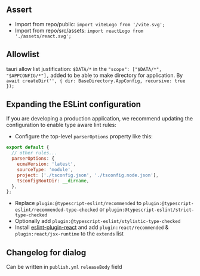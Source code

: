 ## Assert

- Import from repo/public: `import viteLogo from '/vite.svg';`
- Import from repo/src/assets: `import reactLogo from './assets/react.svg';`

## Allowlist

tauri allow list justification:
`$DATA/*` in the `"scope": ["$DATA/*", "$APPCONFIG/*"],` added to be able to make directory for application. By
`await createDir('', { dir: BaseDirectory.AppConfig, recursive: true });`

## Expanding the ESLint configuration

If you are developing a production application, we recommend updating the configuration to enable type aware lint rules:

- Configure the top-level `parserOptions` property like this:

```js
export default {
  // other rules...
  parserOptions: {
    ecmaVersion: 'latest',
    sourceType: 'module',
    project: ['./tsconfig.json', './tsconfig.node.json'],
    tsconfigRootDir: __dirname,
  },
};
```

- Replace `plugin:@typescript-eslint/recommended` to `plugin:@typescript-eslint/recommended-type-checked` or `plugin:@typescript-eslint/strict-type-checked`
- Optionally add `plugin:@typescript-eslint/stylistic-type-checked`
- Install [eslint-plugin-react](https://github.com/jsx-eslint/eslint-plugin-react) and add `plugin:react/recommended` & `plugin:react/jsx-runtime` to the `extends` list

## Changelog for dialog

Can be written in `publish.yml` `releaseBody` field
